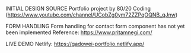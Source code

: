 INITIAL DESIGN SOURCE
Portfolio project by 80/20 Coding (https://www.youtube.com/channel/UCobZg0ym72ZZPqOQNB_qJnw)

FORM HANDLING
Form handling for contact form component has not yet been implemented
Reference: https://www.pritamnegi.com/

LIVE DEMO
Netlify: https://gadowei-portfolio.netlify.app/
